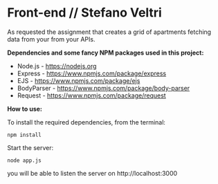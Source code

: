 # Front-end // Stefano Veltri

As requested the assignment that creates a grid of apartments fetching data from your from your APIs.

**Dependencies and some fancy NPM packages used in this project:**

* Node.js - https://nodejs.org
* Express - https://www.npmjs.com/package/express
* EJS - https://www.npmjs.com/package/ejs
* BodyParser - https://www.npmjs.com/package/body-parser
* Request - https://www.npmjs.com/package/request

**How to use:**

To install the required dependencies, from the terminal:
```
npm install
```
Start the server:

```
node app.js
```
you will be able to listen the server on http://localhost:3000

